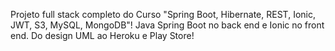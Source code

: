 Projeto full stack completo do Curso "Spring Boot, Hibernate, REST, Ionic, JWT, S3, MySQL, MongoDB"! 
Java Spring Boot no back end e Ionic no front end. Do design UML ao Heroku e Play Store!

